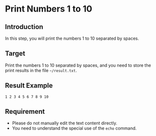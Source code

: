 # Print Numbers 1 to 10

## Introduction

In this step, you will print the numbers 1 to 10 separated by spaces.

## Target

Print the numbers 1 to 10 separated by spaces, and you need to store the print results in the file `~/result.txt`.

## Result Example

```text
1 2 3 4 5 6 7 8 9 10
```

## Requirement

- Please do not manually edit the text content directly.
- You need to understand the special use of the `echo` command.
